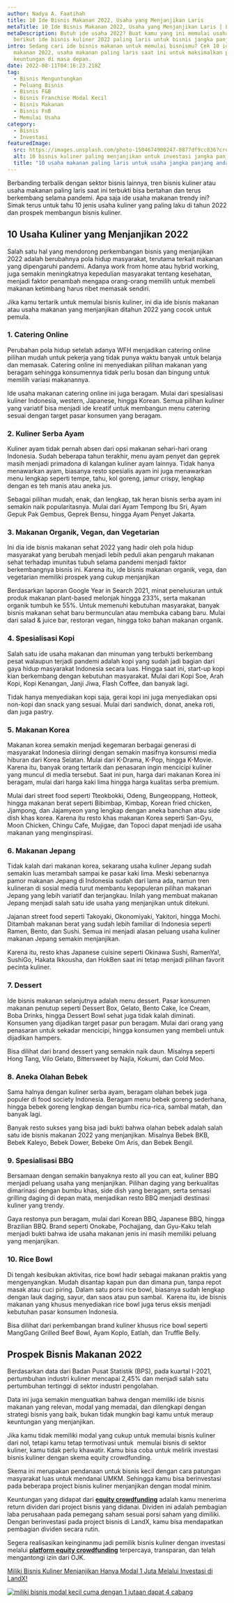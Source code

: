 ```yaml
---
author: Nadya A. Faatihah
title: 10 Ide Bisnis Makanan 2022, Usaha yang Menjanjikan Laris
metaTitle: 10 Ide Bisnis Makanan 2022, Usaha yang Menjanjikan Laris | LandX
metaDescription: Butuh ide usaha 2022? Buat kamu yang ini memulai usaha kuliner,
  berikut ide bisnis kuliner 2022 paling laris untuk bisnis jangka panjang.
intro: Sedang cari ide bisnis makanan untuk memulai bisnismu? Cek 10 ide bisnis
  makanan 2022, usaha makanan paling laris saat ini untuk maksimalkan prospek
  keuntungan di masa depan.
date: 2022-08-11T04:16:23.218Z
tag:
  - Bisnis Menguntungkan
  - Peluang Bisnis
  - Bisnis F&B
  - Bisnis Franchise Modal Kecil
  - Bisnis Makanan
  - Bisnis FnB
  - Memulai Usaha
category:
  - Bisnis
  - Investasi
featuredImage:
  src: https://images.unsplash.com/photo-1504674900247-0877df9cc836?crop=entropy&cs=tinysrgb&fm=jpg&ixlib=rb-1.2.1&q=80&raw_url=true&ixid=MnwxMjA3fDB8MHxwaG90by1wYWdlfHx8fGVufDB8fHx8&auto=format&fit=crop&w=870
  alt: 10 bisnis kuliner paling menjanjikan untuk investasi jangka panjang
  title: "10 usaha makanan paling laris untuk usaha jangka panjang anda "
---
```

Berbanding terbalik dengan sektor bisnis lainnya, tren bisnis kuliner atau usaha makanan paling laris saat ini terbukti bisa bertahan dan terus berkembang selama pandemi. Apa saja ide usaha makanan trendy ini? Simak terus untuk tahu 10 jenis usaha kuliner yang paling laku di tahun 2022 dan prospek membangun bisnis kuliner. 

## 10 Usaha Kuliner yang Menjanjikan 2022

Salah satu hal yang mendorong perkembangan bisnis yang menjanjikan 2022 adalah berubahnya pola hidup masyarakat, terutama terkait makanan yang dipengaruhi pandemi. Adanya work from home atau hybrid working, juga semakin meningkatnya kepedulian masyarakat tentang kesehatan, menjadi faktor penambah mengapa orang-orang memilih untuk membeli makanan ketimbang harus ribet memasak sendiri. 

Jika kamu tertarik untuk memulai bisnis kuliner, ini dia ide bisnis makanan atau usaha makanan yang menjanjikan ditahun 2022 yang cocok untuk pemula. 

### 1. Catering Online

Perubahan pola hidup setelah adanya WFH menjadikan catering online pilihan mudah untuk pekerja yang tidak punya waktu banyak untuk belanja dan memasak. Catering online ini menyediakan pilihan makanan yang beragam sehingga konsumennya tidak perlu bosan dan bingung untuk memilih variasi makanannya. 

Ide usaha makanan catering online ini juga beragam. Mulai dari spesialisasi kuliner Indonesia, western, Japanese, hingga Korean. Semua pilihan kuliner yang variatif bisa menjadi ide kreatif untuk membangun menu catering sesuai dengan target pasar konsumen yang beragam.

### 2. Kuliner Serba Ayam

Kuliner ayam tidak pernah absen dari opsi makanan sehari-hari orang Indonesia. Sudah beberapa tahun terakhir, menu ayam penyet dan geprek masih menjadi primadona di kalangan kuliner ayam lainnya. Tidak hanya menawarkan ayam, biasanya resto spesialis ayam ini juga menawarkan menu lengkap seperti tempe, tahu, kol goreng, jamur crispy, lengkap dengan es teh manis atau aneka jus. 

Sebagai pilihan mudah, enak, dan lengkap, tak heran bisnis serba ayam ini semakin naik popularitasnya. Mulai dari Ayam Tempong Ibu Sri, Ayam Gepuk Pak Gembus, Geprek Bensu, hingga Ayam Penyet Jakarta. 

### 3. Makanan Organik, Vegan, dan Vegetarian 

Ini dia ide bisnis makanan sehat 2022 yang hadir oleh pola hidup masyarakat yang berubah menjadi lebih peduli akan pengaruh makanan sehat terhadap imunitas tubuh selama pandemi menjadi faktor berkembangnya bisnis ini. Karena itu, ide bisnis makanan organik, vega, dan vegetarian memiliki prospek yang cukup menjanjikan

Berdasarkan laporan Google Year in Search 2021, minat penelusuran untuk produk makanan plant-based melonjak hingga 233%, serta makanan organik tumbuh ke 55%. Untuk memenuhi kebutuhan masyarakat, banyak bisnis makanan sehat baru bermunculan atau membuka cabang baru. Mulai dari salad & juice bar, restoran vegan, hingga toko bahan makanan organik.

### 4. Spesialisasi Kopi

Salah satu ide usaha makanan dan minuman yang terbukti berkembang pesat walaupun terjadi pandemi adalah kopi yang sudah jadi bagian dari gaya hidup masyarakat Indonesia secara luas. Hingga saat ini, start-up kopi kian berkembang dengan kebutuhan masyarakat. Mulai dari Kopi Soe, Arah Kopi, Kopi Kenangan, Janji Jiwa, Flash Coffee, dan banyak lagi. 

Tidak hanya menyediakan kopi saja, gerai kopi ini juga menyediakan opsi non-kopi dan snack yang sesuai. Mulai dari sandwich, donat, aneka roti, dan juga pastry.

### 5. Makanan Korea

Makanan korea semakin menjadi kegemaran berbagai generasi di masyarakat Indonesia diiringi dengan semakin masifnya konsumsi media hiburan dari Korea Selatan. Mulai dari K-Drama, K-Pop, hingga K-Movie. Karena itu, banyak orang tertarik dan penasaran ingin mencicipi kuliner yang muncul di media tersebut. Saat ini pun, harga dari makanan Korea ini beragam, mulai dari harga kaki lima hingga harga kualitas serba premium.

Mulai dari street food seperti Tteokbokki, Odeng, Bungeoppang, Hotteok, hingga makanan berat seperti Bibimbap, Kimbap, Korean fried chicken, Jjampong, dan Jajamyeon yang lengkap dengan aneka banchan atau side dish khas korea. Karena itu resto khas makanan Korea seperti San-Gyu, Moon Chicken, Chingu Cafe, Mujigae, dan Topoci dapat menjadi ide usaha makanan yang menginspirasi.

### 6. Makanan Jepang

Tidak kalah dari makanan korea, sekarang usaha kuliner Jepang sudah semakin luas merambah sampai ke pasar kaki lima. Meski sebenarnya pamor makanan Jepang di Indonesia sudah dari lama ada, namun tren kulineran di sosial media turut membantu kepopuleran pilihan makanan Jepang yang lebih variatif dan terjangkau. Inilah yang membuat makanan Jepang menjadi salah satu ide usaha yang menjanjikan untuk ditekuni.

Jajanan street food seperti Takoyaki, Okonomiyaki, Yakitori, hingga Mochi. Ditambah makanan berat yang sudah lebih familiar di Indonesia seperti Ramen, Bento, dan Sushi. Semua ini menjadi alasan peluang usaha kuliner makanan Jepang semakin menjanjikan.

Karena itu, resto khas Japanese cuisine seperti Okinawa Sushi, RamenYa!, SushiGo, Hakata Ikkousha, dan HokBen saat ini tetap menjadi pilihan favorit pecinta kuliner.

### 7. Dessert 

Ide bisnis makanan selanjutnya adalah menu dessert. Pasar konsumen makanan penutup seperti Dessert Box, Gelato, Bento Cake, Ice Cream, Boba Drinks, hingga Dessert Bowl sehat juga tidak kalah diminati. Konsumen yang dijadikan target pasar pun beragam. Mulai dari orang yang penasaran untuk sekadar mencicipi, hingga konsumen yang membeli untuk dijadikan hampers.

Bisa dilihat dari brand dessert yang semakin naik daun. Misalnya seperti Hong Tang, Vilo Gelato, Bittersweet by Najla, Kokumi, dan Cold Moo. 

### 8. Aneka Olahan Bebek

Sama halnya dengan kuliner serba ayam, beragam olahan bebek juga populer di food society Indonesia. Beragam menu bebek goreng sederhana, hingga bebek goreng lengkap dengan bumbu rica-rica, sambal matah, dan banyak lagi. 

Banyak resto sukses yang bisa jadi bukti bahwa olahan bebek adalah salah satu ide bisnis makanan 2022 yang menjanjikan. Misalnya Bebek BKB, Bebek Kaleyo, Bebek Dower, Bebeke Om Aris, dan Bebek Bengil.

### 9. Spesialisasi BBQ 

Bersamaan dengan semakin banyaknya resto all you can eat, kuliner BBQ menjadi peluang usaha yang menjanjikan. Pilihan daging yang berkualitas dimarinasi dengan bumbu khas, side dish yang beragam, serta sensasi grilling daging di depan mata, menjadikan resto BBQ menjadi destinasi kuliner yang trendy.

Gaya restonya pun beragam, mulai dari Korean BBQ, Japanese BBQ, hingga Brazilian BBQ. Brand seperti Onokabe, Pochajjang, dan Gyu-Kaku telah menjadi bukti bahwa ide usaha makanan jenis ini masih memiliki peluang yang menjanjikan.

### 10. Rice Bowl

Di tengah kesibukan aktivitas, rice bowl hadir sebagai makanan praktis yang mengenyangkan. Mudah disantap kapan pun dan dimana pun, tanpa repot masak atau cuci piring. Dalam satu porsi rice bowl, biasanya sudah lengkap dengan lauk daging, sayur, dan saos atau pun sambal.  Karena itu, ide bisnis makanan yang khusus menyediakan rice bowl juga terus eksis menjadi kebutuhan pasar konsumen Indonesia.

Bisa dilihat dari perkembangan brand kuliner khusus rice bowl seperti MangGang Grilled Beef Bowl, Ayam Koplo, Eatlah, dan Truffle Belly. 

## Prospek Bisnis Makanan 2022

Berdasarkan data dari Badan Pusat Statistik (BPS), pada kuartal I-2021, pertumbuhan industri kuliner mencapai 2,45% dan menjadi salah satu pertumbuhan tertinggi di sektor industri pengolahan.

Data ini juga semakin menguatkan bahwa dengan memiliki ide bisnis makanan yang relevan, modal yang memadai, dan dilengkapi dengan strategi bisnis yang baik, bukan tidak mungkin bagi kamu untuk meraup keuntungan yang menjanjikan.

Jika kamu tidak memiliki modal yang cukup untuk memulai bisnis kuliner dari nol, tetapi kamu tetap termotivasi untuk  memulai bisnis di sektor kuliner, kamu tidak perlu khawatir. Kamu bisa coba untuk melirik investasi bisnis kuliner dengan skema equity crowdfunding.

Skema ini merupakan pendanaan untuk bisnis kecil dengan cara patungan masyarakat luas untuk mendanai UMKM. Sehingga kamu bisa berinvestasi pada beberapa project bisnis kuliner menjanjikan dengan modal minim. 

Keuntungan yang didapat dari **[equity crowdfunding](https://www.landx.id/)** adalah kamu menerima return dividen dari project bisnis yang didanai. Dividen ini adalah pembagian laba perusahaan pada pemegang saham sesuai porsi saham yang dimiliki. Dengan berinvestasi pada project bisnis di LandX, kamu bisa mendapatkan pembagian dividen secara rutin.

Segera realisasikan keinginanmu jadi pemilik bisnis kuliner dengan investasi melalui **[platform equity crowdfunding](https://landx.id/)** terpercaya, transparan, dan telah mengantongi izin dari OJK. 

[Miliki Bisnis Kuliner Menjanjikan Hanya Modal 1 Juta Melalui Investasi di LandX!](https://app.landx.id/?utm_source=Organic+Page&utm_medium=Content+Blog&utm_campaign=BlogLandX&utm_id=Blog)

<!--StartFragment-->

[![miliki bisnis modal kecil cuma dengan 1 jutaan dapat 4 cabang ](https://accountgram-production.sfo2.cdn.digitaloceanspaces.com/landx_ghost/2021/11/jadi-owner-bisnis-hanya-1-jutaan-dengan-cuan-yang-sangat-menjanjikan.png)](https://app.landx.id/?utm_source=Organic+Page&utm_medium=Content+Blog&utm_campaign=BlogLandX&utm_id=Blog)

<!--EndFragment-->